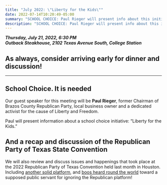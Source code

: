 ```yaml
---
title: "July 2022: \"Liberty for the Kids\""
date: 2022-07-14T10:20:49-05:00
summary: "SCHOOL CHOICE: Paul Rieger will present info about this initiative. Plus, a recap of the state convention, boos and all"
description: "SCHOOL CHOICE: Paul Rieger will present info about this initiative. Plus, a recap of the state convention, boos and all"
---
```



**_Thursday, July 21, 2022, 6:30 PM_**  
**_<strong><span class="hilite">Outback Steakhouse</span></strong>, 2102 Texas Avenue South, College Station_**

## As always, consider arriving early for dinner and discussion!

---

## School Choice. It is needed

Our guest speaker for this meeting will be **Paul Rieger**, former Chairman of Brazos County Republican Party, local business owner and a dedicated activist for the cause of Liberty and Freedom.   

Paul will present information about a school choice initiative: “Liberty for the Kids.”  

## And a recap and discussion of the Republican Party of Texas State Convention

We will also review and discuss issues and happenings that took place at the 2022 Republican Party of Texas Convention held last month in Houston. Including  [another solid platform](https://texasgop.org/wp-content/uploads/2022/07/2022-RPT-Platform.pdf), and [boos heard round the world](https://www.dailymail.co.uk/news/article-10942745/John-Cornyn-says-joking-said-work-immigration-reform-gun-bill.html) toward a supposed public servant for ignoring the Republican platform!  